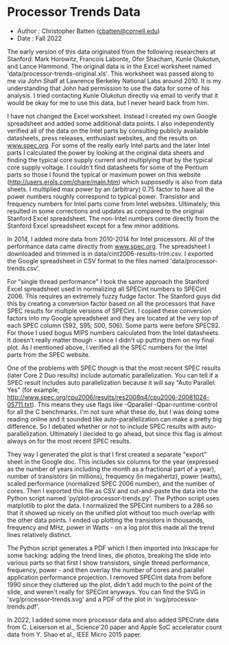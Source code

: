 
Processor Trends Data
==========================================================================
 - Author : Christopher Batten (cbatten@cornell.edu)
 - Date   : Fall 2022

The early version of this data originated from the following researchers
at Stanford: Mark Horowitz, Francois Labonte, Ofer Shacham, Kunle
Olukotun, and Lance Hammond. The original data is in the Excel worksheet
named 'data/processor-trends-original.xls'. This worksheet was passed
along to me via John Shalf at Lawrence Berkeley National Labs around
2010. It is my understanding that John had permission to use the data for
some of his analysis. I tried contacting Kunle Olukotun directly via
email to verify that it would be okay for me to use this data, but I
never heard back from him.

I have not changed the Excel worksheet. Instead I created my own Google
spreadsheet and added some additional data points. I also independently
verified all of the data on the Intel parts by consulting publicly
available datasheets, press releases, enthusiast websites, and the
results on www.spec.org. For some of the really early Intel parts and the
later Intel parts I calculated the power by looking at the original data
sheets and finding the typical core supply current and multiplying that
by the typical core supply voltage. I couldn't find datasheets for some
of the Pentium parts so those I found the typical or maximum power on
this website (http://users.erols.com/chare/main.htm) which supposedly is
also from data sheets. I multiplied max power by an (arbitrary) 0.75
factor to have all the power numbers roughly correspond to typical power.
Transistor and frequency numbers for Intel parts come from Intel
websites. Ultimately, this resulted in some corrections and updates as
compared to the original Stanford Excel spreadsheet. The non-Intel
numbers come directly from the Stanford Excel spreadsheet except for a
few minor additions.

In 2014, I added more data from 2010-2014 for Intel processors. All of
the performance data came directly from www.spec.org. The spreadsheet I
downloaded and trimmed is in data/cint2006-results-trim.csv. I exported
the Google spreadsheet in CSV format to the files named
'data/processor-trends.csv'.

For "single thread performance" I took the same approach the Stanford
Excel spreadsheet used in normalizing all SPECint numbers to SPECint
2006. This requires an extremely fuzzy fudge factor. The Stanford guys
did this by creating a conversion factor based on all the processors that
have SPEC results for multiple versions of SPECint. I copied these
conversion factors into my Google spreadsheet and they are located at the
very top of each SPEC column (S92, S95, S00, S06). Some parts were before
SPEC92. For those I used bogus MIPS numbers calculated from the Intel
datasheets. It doesn't really matter though - since I didn't up putting
them on my final plot. As I mentioned above, I verified all the SPEC
numbers for the Intel parts from the SPEC website.

One of the problems with SPEC though is that the most recent SPEC results
(later Core 2 Duo results) include automatic parallelization. You can
tell if a SPEC result includes auto parallelization because it will say
"Auto Parallel: Yes" (for example,
http://www.spec.org/cpu2006/results/res2008q4/cpu2006-20081024-05711.txt).
This means they use flags like -Qparallel -Qpar-runtime-control for all
the C benchmarks. I'm not sure what these do, but I was doing some
reading online and it sounded like auto-parallelization can make a pretty
big difference. So I debated whether or not to include SPEC results with
auto-parallelization. Ultimately I decided to go ahead, but since this
flag is almost always on for the most recent SPEC results.

They way I generated the plot is that I first created a separate "export"
sheet in the Google doc. This includes six columns for the year
(expressed as the number of years including the month as a fractional
part of a year), number of transistors (in millions), frequency (in
megahertz), power (watts), scaled performance (normalized SPEC 2006
number), and the number of cores. Then I exported this file as CSV and
cut-and-paste the data into the Python script named
'py/plot-processor-trends.py'. The Python script uses matplotlib to plot
the data. I normalized the SPECint numbers to a 286 so that it showed up
nicely on the unified plot without too much overlap with the other data
points. I ended up plotting the transistors in thousands, frequency and
MHz, power in Watts - on a log plot this made all the trend lines
relatively distinct.

The Python script generates a PDF which I then imported into Inkscape for
some hacking: adding the trend lines, die photos, breaking the slide into
various parts so that first I show transistors, single thread
performance, frequency, power - and then overlay the number of cores and
parallel application performance projection. I removed SPECint data from
before 1990 since they cluttered up the plot, didn't add much to the
point of the slide, and weren't really for SPECint anyways. You can find
the SVG in 'svg/processor-trends.svg' and a PDF of the plot in
'svg/processor-trends.pdf'.

In 2022, I added some more processor data and also added SPECrate data
from C. Leiserson et al., Science'20 paper and Apple SoC accelerator
count data from Y. Shao et al., IEEE Micro 2015 paper.

